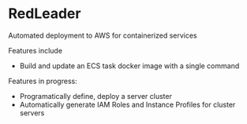 # RedLeader
Automated deployment to AWS for containerized services

Features include
* Build and update an ECS task docker image with a single command

Features in progress:
* Programatically define, deploy a server cluster
* Automatically generate IAM Roles and Instance Profiles for cluster servers
